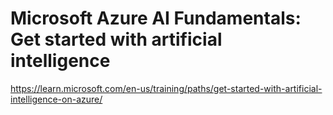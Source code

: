 # Microsoft Azure AI Fundamentals: Get started with artificial intelligence
https://learn.microsoft.com/en-us/training/paths/get-started-with-artificial-intelligence-on-azure/
